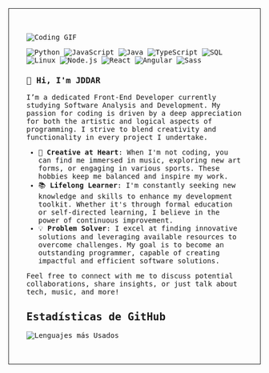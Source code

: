 <section style="padding: 35px; border: 1px solid; font-family: 'Fragment Mono', monospace; ">

![Coding GIF](https://raw.githubusercontent.com/JDDAR/JDDAR/main/BannerGIT001.gif)

![Python](https://img.shields.io/badge/-Python-000?&logo=Python)
![JavaScript](https://img.shields.io/badge/-JavaScript-000?&logo=JavaScript)
![Java](https://img.shields.io/badge/-Java-000?&logo=Java&logoColor=007396)
![TypeScript](https://img.shields.io/badge/-TypeScript-000?&logo=TypeScript)
![SQL](https://img.shields.io/badge/-SQL-000?&logo=MySQL)
![Linux](https://img.shields.io/badge/-Linux-000?&logo=Linux)
![Node.js](https://img.shields.io/badge/-Node.js-000?&logo=node.js)
![React](https://img.shields.io/badge/-React-000?&logo=React)
![Angular](https://img.shields.io/badge/-Angular-000?&logo=Angular)
![Sass](https://img.shields.io/badge/-Sass-000?&logo=Sass)


### 👋 Hi, I'm JDDAR

I’m a dedicated Front-End Developer currently studying Software Analysis and Development. My passion for coding is driven by a deep appreciation for both the artistic and logical aspects of programming. I strive to blend creativity and functionality in every project I undertake.

- 🎨 **Creative at Heart**: When I'm not coding, you can find me immersed in music, exploring new art forms, or engaging in various sports. These hobbies keep me balanced and inspire my work.
- 📚 **Lifelong Learner**: I'm constantly seeking new knowledge and skills to enhance my development toolkit. Whether it's through formal education or self-directed learning, I believe in the power of continuous improvement.
- 💡 **Problem Solver**: I excel at finding innovative solutions and leveraging available resources to overcome challenges. My goal is to become an outstanding programmer, capable of creating impactful and efficient software solutions.

Feel free to connect with me to discuss potential collaborations, share insights, or just talk about tech, music, and more!


## Estadísticas de GitHub

![Lenguajes más Usados](https://github-readme-stats.vercel.app/api/top-langs/?username=JDDAR&layout=compact&theme=radical)

</section>
